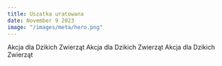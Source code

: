 ```yaml
---
title: Uszatka uratowana
date: November 9 2023
image: "/images/meta/hero.png"
---
```


Akcja dla Dzikich Zwierząt Akcja dla Dzikich Zwierząt Akcja dla Dzikich Zwierząt
